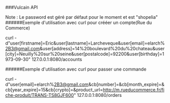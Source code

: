 ###Vulcain API

Note : Le password est géré par défaut pour le moment et est "shopelia"
######Exemple d'utilisation avec curl pour crééer un compte(Rue du Commerce)

curl -d"user[firstname]=Eric&user[lastname]=Larcheveque&user[email]=elarch%2B3@gmail.com&user[address]=14%20boulevard%20du%20chateau&user[city]=Neuilly%20sur%20seine&user[postalcode]=92200&user[birthday]=1973-09-30" 127.0.0.1:8080/accounts

######Exemple d'utilisation avec curl pour passer une commande

curl -d"user[email]=elarch%2B3@gmail.com&cb[number]=&cb[month_expire]=&cb[year_expire]=15&cb[crypto]=&product_url=http://m.rueducommerce.fr/fiche-produit/TRANS-TS8GJF600" 127.0.0.1:8080/orders


